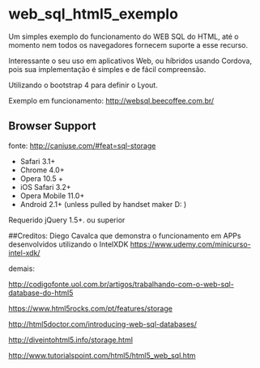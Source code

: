 # web_sql_html5_exemplo
Um simples exemplo do funcionamento do WEB SQL do HTML, até o momento nem todos os navegadores fornecem suporte a esse recurso.  

Interessante o seu uso em aplicativos Web, ou híbridos usando Cordova, pois sua implementação é simples e de fácil compreensão. 

Utilizando o bootstrap 4 para definir o Lyout.

Exemplo em funcionamento: http://websql.beecoffee.com.br/

Browser Support
---------------

fonte: http://caniuse.com/#feat=sql-storage

* Safari 3.1+
* Chrome 4.0+
* Opera 10.5 +
* iOS Safari 3.2+
* Opera Mobile 11.0+
* Android 2.1+ (unless pulled by handset maker D: )

Requerido jQuery 1.5+. ou superior 


##Creditos: 
Diego Cavalca que demonstra o funcionamento em APPs desenvolvidos utilizando o IntelXDK
https://www.udemy.com/minicurso-intel-xdk/

demais: 

http://codigofonte.uol.com.br/artigos/trabalhando-com-o-web-sql-database-do-html5

https://www.html5rocks.com/pt/features/storage

http://html5doctor.com/introducing-web-sql-databases/

http://diveintohtml5.info/storage.html

http://www.tutorialspoint.com/html5/html5_web_sql.htm
